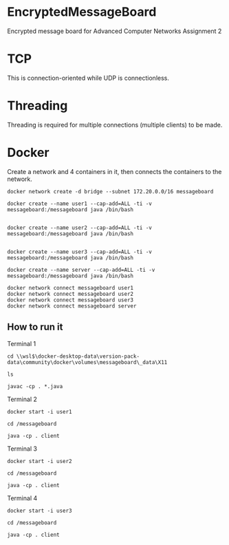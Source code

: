 # EncryptedMessageBoard
Encrypted message board for Advanced Computer Networks Assignment 2

# TCP
This is connection-oriented while UDP is connectionless. 

# Threading
Threading is required for multiple connections (multiple clients) to be made.

# Docker
Create a network and 4 containers in it, then connects the containers to the network.
```
docker network create -d bridge --subnet 172.20.0.0/16 messageboard

docker create --name user1 --cap-add=ALL -ti -v messageboard:/messageboard java /bin/bash


docker create --name user2 --cap-add=ALL -ti -v messageboard:/messageboard java /bin/bash


docker create --name user3 --cap-add=ALL -ti -v messageboard:/messageboard java /bin/bash

docker create --name server --cap-add=ALL -ti -v messageboard:/messageboard java /bin/bash

docker network connect messageboard user1
docker network connect messageboard user2
docker network connect messageboard user3
docker network connect messageboard server
```

## How to run it
Terminal 1
```
cd \\wsl$\docker-desktop-data\version-pack-data\community\docker\volumes\messageboard\_data\X11

ls

javac -cp . *.java
```
Terminal 2
```
docker start -i user1

cd /messageboard

java -cp . client
```
Terminal 3
```
docker start -i user2

cd /messageboard

java -cp . client
```
Terminal 4
```
docker start -i user3

cd /messageboard

java -cp . client
```
